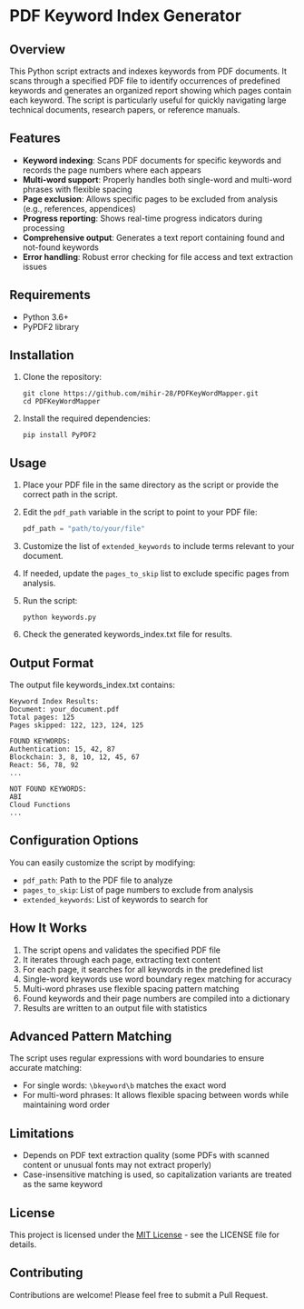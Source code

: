 # PDF Keyword Index Generator

## Overview

This Python script extracts and indexes keywords from PDF documents. It scans through a specified PDF file to identify occurrences of predefined keywords and generates an organized report showing which pages contain each keyword. The script is particularly useful for quickly navigating large technical documents, research papers, or reference manuals.

## Features

- **Keyword indexing**: Scans PDF documents for specific keywords and records the page numbers where each appears
- **Multi-word support**: Properly handles both single-word and multi-word phrases with flexible spacing
- **Page exclusion**: Allows specific pages to be excluded from analysis (e.g., references, appendices)
- **Progress reporting**: Shows real-time progress indicators during processing
- **Comprehensive output**: Generates a text report containing found and not-found keywords
- **Error handling**: Robust error checking for file access and text extraction issues

## Requirements

- Python 3.6+
- PyPDF2 library

## Installation

1. Clone the repository:
   ```
   git clone https://github.com/mihir-28/PDFKeyWordMapper.git
   cd PDFKeyWordMapper
   ```

2. Install the required dependencies:
   ```
   pip install PyPDF2
   ```

## Usage

1. Place your PDF file in the same directory as the script or provide the correct path in the script.

2. Edit the `pdf_path` variable in the script to point to your PDF file:
   ```python
   pdf_path = "path/to/your/file"
   ```

3. Customize the list of `extended_keywords` to include terms relevant to your document.

4. If needed, update the `pages_to_skip` list to exclude specific pages from analysis.

5. Run the script:
   ```
   python keywords.py
   ```

6. Check the generated keywords_index.txt file for results.

## Output Format

The output file keywords_index.txt contains:

```
Keyword Index Results:
Document: your_document.pdf
Total pages: 125
Pages skipped: 122, 123, 124, 125

FOUND KEYWORDS:
Authentication: 15, 42, 87
Blockchain: 3, 8, 10, 12, 45, 67
React: 56, 78, 92
...

NOT FOUND KEYWORDS:
ABI
Cloud Functions
...
```

## Configuration Options

You can easily customize the script by modifying:

- `pdf_path`: Path to the PDF file to analyze
- `pages_to_skip`: List of page numbers to exclude from analysis
- `extended_keywords`: List of keywords to search for

## How It Works

1. The script opens and validates the specified PDF file
2. It iterates through each page, extracting text content
3. For each page, it searches for all keywords in the predefined list
4. Single-word keywords use word boundary regex matching for accuracy
5. Multi-word phrases use flexible spacing pattern matching
6. Found keywords and their page numbers are compiled into a dictionary
7. Results are written to an output file with statistics

## Advanced Pattern Matching

The script uses regular expressions with word boundaries to ensure accurate matching:

- For single words: `\bkeyword\b` matches the exact word
- For multi-word phrases: It allows flexible spacing between words while maintaining word order

## Limitations

- Depends on PDF text extraction quality (some PDFs with scanned content or unusual fonts may not extract properly)
- Case-insensitive matching is used, so capitalization variants are treated as the same keyword

## License

This project is licensed under the [MIT License](LICENSE.md) - see the LICENSE file for details.

## Contributing

Contributions are welcome! Please feel free to submit a Pull Request.
